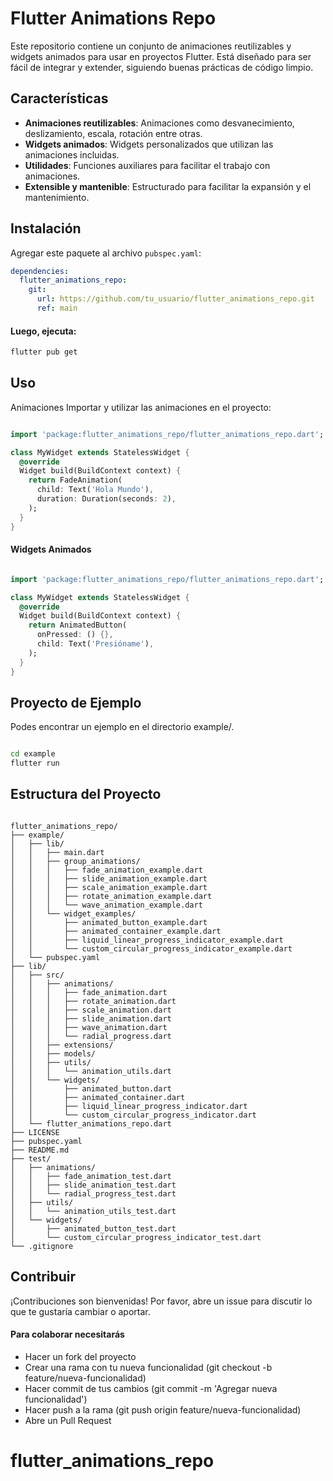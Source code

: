 # Flutter Animations Repo

Este repositorio contiene un conjunto de animaciones reutilizables y widgets animados para usar en proyectos Flutter. Está diseñado para ser fácil de integrar y extender, siguiendo buenas prácticas de código limpio.

## Características

- **Animaciones reutilizables**: Animaciones como desvanecimiento, deslizamiento, escala, rotación entre otras.
- **Widgets animados**: Widgets personalizados que utilizan las animaciones incluidas.
- **Utilidades**: Funciones auxiliares para facilitar el trabajo con animaciones.
- **Extensible y mantenible**: Estructurado para facilitar la expansión y el mantenimiento.

## Instalación

Agregar este paquete al archivo `pubspec.yaml`:

```yaml
dependencies:
  flutter_animations_repo:
    git:
      url: https://github.com/tu_usuario/flutter_animations_repo.git
      ref: main
```

#### Luego, ejecuta:
```sh
flutter pub get
```

## Uso
 Animaciones
Importar y utilizar las animaciones en el proyecto:

```dart

import 'package:flutter_animations_repo/flutter_animations_repo.dart';

class MyWidget extends StatelessWidget {
  @override
  Widget build(BuildContext context) {
    return FadeAnimation(
      child: Text('Hola Mundo'),
      duration: Duration(seconds: 2),
    );
  }
}
```

#### Widgets Animados
```dart

import 'package:flutter_animations_repo/flutter_animations_repo.dart';

class MyWidget extends StatelessWidget {
  @override
  Widget build(BuildContext context) {
    return AnimatedButton(
      onPressed: () {},
      child: Text('Presióname'),
    );
  }
}
```
## Proyecto de Ejemplo
Podes encontrar un ejemplo en el directorio example/.

```sh

cd example
flutter run
```
## Estructura del Proyecto
```plaintext

flutter_animations_repo/
├── example/
│   ├── lib/
│   │   ├── main.dart
│   │   ├── group_animations/
│   │   │   ├── fade_animation_example.dart
│   │   │   ├── slide_animation_example.dart
│   │   │   ├── scale_animation_example.dart
│   │   │   ├── rotate_animation_example.dart
│   │   │   └── wave_animation_example.dart
│   │   └── widget_examples/
│   │       ├── animated_button_example.dart
│   │       ├── animated_container_example.dart
│   │       ├── liquid_linear_progress_indicator_example.dart
│   │       └── custom_circular_progress_indicator_example.dart
│   └── pubspec.yaml
├── lib/
│   ├── src/
│   │   ├── animations/
│   │   │   ├── fade_animation.dart
│   │   │   ├── rotate_animation.dart
│   │   │   ├── scale_animation.dart
│   │   │   ├── slide_animation.dart
│   │   │   ├── wave_animation.dart
│   │   │   └── radial_progress.dart
│   │   ├── extensions/
│   │   ├── models/
│   │   ├── utils/
│   │   │   └── animation_utils.dart
│   │   └── widgets/
│   │       ├── animated_button.dart
│   │       ├── animated_container.dart
│   │       ├── liquid_linear_progress_indicator.dart
│   │       └── custom_circular_progress_indicator.dart
│   └── flutter_animations_repo.dart
├── LICENSE
├── pubspec.yaml
├── README.md
├── test/
│   ├── animations/
│   │   ├── fade_animation_test.dart
│   │   ├── slide_animation_test.dart
│   │   └── radial_progress_test.dart
│   ├── utils/
│   │   └── animation_utils_test.dart
│   └── widgets/
│       ├── animated_button_test.dart
│       └── custom_circular_progress_indicator_test.dart
└── .gitignore
```

## Contribuir
¡Contribuciones son bienvenidas! Por favor, abre un issue para discutir lo que te gustaría cambiar o aportar.
#### Para colaborar necesitarás
* Hacer un fork del proyecto
* Crear una rama con tu nueva funcionalidad (git checkout -b feature/nueva-funcionalidad) 
* Hacer commit de tus cambios (git commit -m 'Agregar nueva funcionalidad')
* Hacer push a la rama (git push origin feature/nueva-funcionalidad)
* Abre un Pull Request
# flutter_animations_repo
